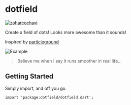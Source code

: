 # dotfield

[![zoharcochavi](https://circleci.com/gh/zoharcochavi/dotfield.svg?style=shield)](https://app.circleci.com/pipelines/github/zoharcochavi/dotfield)

Create a field of dots! Looks more awesome than it sounds!

Inspired by [particleground](https://github.com/jnicol/particleground)

![Example](https://raw.githubusercontent.com/zoharcochavi/dotfield/master/img/showcase.gif)


> Believe me when I say it runs smoother in real life...

## Getting Started

Simply import, and off you go.

`import 'package:dotfield/dotfield.dart';`
